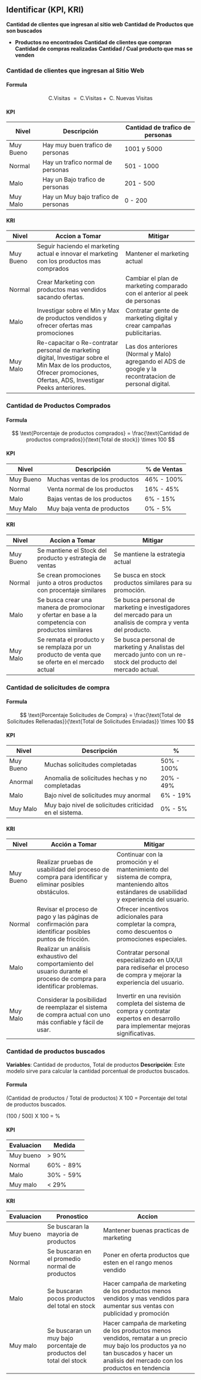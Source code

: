 
## Identificar (KPI, KRI)
**Cantidad de clientes que ingresan al sitio web**
**Cantidad de Productos que son buscados**
- **Productos no encontrados**
**Cantidad de clientes que compran**
**Cantidad de compras realizadas**
**Cantidad / Cual producto que mas se venden**


### Cantidad de clientes que ingresan al Sitio Web

#### Formula

$$ 
\text{C.Visitas } = \text{ C.Visitas} + \text{ C. Nuevas Visitas}
$$

#### KPI

| Nivel     | Descripción                         | Cantidad de trafico de personas |
| --------- | ----------------------------------- | ------------------------------- |
| Muy Bueno | Hay muy buen trafico de personas    | 1001 y 5000                     |
| Normal    | Hay un trafico normal de personas   | 501 - 1000                      |
| Malo      | Hay un Bajo trafico de personas     | 201 - 500                       |
| Muy Malo  | Hay un Muy bajo trafico de personas | 0 - 200                         |

#### KRI

| Nivel     | Accion a Tomar                                                                                                                                                           | Mitigar                                                                                                |
| --------- | ------------------------------------------------------------------------------------------------------------------------------------------------------------------------ | ------------------------------------------------------------------------------------------------------ |
| Muy Bueno | Seguir haciendo el marketing actual e innovar el marketing con los productos mas comprados                                                                               | Mantener el marketing actual                                                                           |
| Normal    | Crear Marketing con productos mas vendidos sacando ofertas.                                                                                                              | Cambiar el plan de marketing comparado con el anterior al peek de personas                             |
| Malo      | Investigar sobre el Min y Max de productos vendidos y ofrecer ofertas mas promociones                                                                                    | Contratar gente de marketing digital y crear campañas publicitarias.                                   |
| Muy Malo  | Re-capacitar o Re-contratar personal de marketing digital, Investigar sobre el Min Max de los productos, Ofrecer promociones, Ofertas, ADS, Investigar Peeks anteriores. | Las dos anteriores (Normal y Malo) agregando el ADS de google y la recontratacion de personal digital. |


### Cantidad de Productos Comprados

#### Formula

$$
\text{Porcentaje de productos comprados} = \frac{\text{Cantidad de productos comprados}}{\text{Total de stock}} \times 100
$$
#### KPI

| Nivel     | Descripción                    | % de Ventas |
| --------- | ------------------------------ | ----------- |
| Muy Bueno | Muchas ventas de los productos | 46% - 100%  |
| Normal    | Venta normal de los productos  | 16% - 45%   |
| Malo      | Bajas ventas de los productos  | 6% - 15%    |
| Muy Malo  | Muy baja venta de productos    | 0% - 5%     |

#### KRI

| Nivel     | Accion a Tomar                                                                                      | Mitigar                                                                                                       |
| --------- | --------------------------------------------------------------------------------------------------- | ------------------------------------------------------------------------------------------------------------- |
| Muy Bueno | Se mantiene el Stock del producto y estrategia de ventas                                            | Se mantiene la estrategia actual                                                                              |
| Normal    | Se crean promociones junto a otros productos con procentaje similares                               | Se busca en stock productos similares para su promoción.                                                      |
| Malo      | Se busca crear una manera de promocionar y ofertar en base a la competencia con productos similares | Se busca personal de marketing e investigadores del mercado para un analisis de compra y venta del producto.  |
| Muy Malo  | Se remata el producto y se remplaza por un producto de venta que se oferte en el mercado actual     | Se busca personal de marketing y Analistas del mercado junto con un re-stock del producto del mercado actual. |


### Cantidad de solicitudes de compra

#### Formula

$$
\text{Porcentaje Solicitudes de Compra} = \frac{\text{Total de Solicitudes Rellenadas}}{\text{Total de Solicitudes Enviadas}} \times 100
$$
#### KPI

| Nivel     | Descripción                                             | %          |
| --------- | ------------------------------------------------------- | ---------- |
| Muy Bueno | Muchas solicitudes completadas                          | 50% - 100% |
| Anormal   | Anomalia de solicitudes hechas y no completadas         | 20% - 49%  |
| Malo      | Bajo nivel de solicitudes muy anormal                   | 6% - 19%   |
| Muy Malo  | Muy bajo nivel de solicitudes criticidad en el sistema. | 0% - 5%    |

#### KRI

| Nivel     | Acción a Tomar                                                                                                          | Mitigar                                                                                                                                    |
| --------- | ----------------------------------------------------------------------------------------------------------------------- | ------------------------------------------------------------------------------------------------------------------------------------------ |
| Muy Bueno | Realizar pruebas de usabilidad del proceso de compra para identificar y eliminar posibles obstáculos.                   | Continuar con la promoción y el mantenimiento del sistema de compra, manteniendo altos estándares de usabilidad y experiencia del usuario. |
| Normal    | Revisar el proceso de pago y las páginas de confirmación para identificar posibles puntos de fricción.                  | Ofrecer incentivos adicionales para completar la compra, como descuentos o promociones especiales.                                         |
| Malo      | Realizar un análisis exhaustivo del comportamiento del usuario durante el proceso de compra para identificar problemas. | Contratar personal especializado en UX/UI para rediseñar el proceso de compra y mejorar la experiencia del usuario.                        |
| Muy Malo  | Considerar la posibilidad de reemplazar el sistema de compra actual con uno más confiable y fácil de usar.              | Invertir en una revisión completa del sistema de compra y contratar expertos en desarrollo para implementar mejoras significativas.        |

### Cantidad de productos buscados
**Variables**: Cantidad de productos, Total de productos
**Descripción**: Este modelo sirve para calcular la cantidad porcentual de productos buscados.

#### Formula

(Cantidad de productos / Total de productos) X 100 = Porcentaje del total de productos buscados.

(100 / 500) X 100 = %

#### KPI

| Evaluacion | Medida    |
| ---------- | --------- |
| Muy bueno  | > 90%     |
| Normal     | 60% - 89% |
| Malo       | 30% - 59% |
| Muy malo   | < 29%     |

#### KRI


| Evaluacion | Pronostico                                                          | Accion                                                                                                                                                                                   |
| ---------- | ------------------------------------------------------------------- | ---------------------------------------------------------------------------------------------------------------------------------------------------------------------------------------- |
| Muy bueno  | Se buscaran la mayoria de productos                                 | Mantener buenas practicas de marketing                                                                                                                                                   |
| Normal     | Se buscaran en el promedio normal de productos                      | Poner en oferta productos que esten en el rango menos vendido                                                                                                                            |
| Malo       | Se buscaran pocos productos del total en stock                      | Hacer campaña de marketing de los productos menos vendidos y mas vendidos para aumentar sus ventas con publicidad y promoción                                                            |
| Muy malo   | Se buscaran un muy bajo porcentaje de productos del total del stock | Hacer campaña de marketing de los productos menos vendidos, rematar a un precio muy bajo los productos ya no tan buscados y hacer un analisis del mercado con los productos en tendencia |

